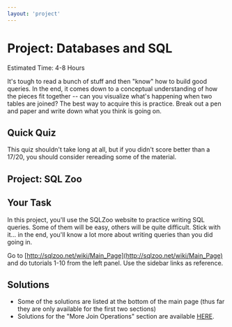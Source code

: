 ```yaml
---
layout: 'project'
---
```

# Project: Databases and SQL
Estimated Time: 4-8 Hours

It's tough to read a bunch of stuff and then "know" how to build good queries.  In the end, it comes down to a conceptual understanding of how the pieces fit together -- can you visualize what's happening when two tables are joined?  The best way to acquire this is practice.  Break out a pen and paper and write down what you think is going on.

## Quick Quiz

This quiz shouldn't take long at all, but if you didn't score better than a 17/20, you should consider rereading some of the material.

## Project: SQL Zoo

## Your Task

In this project, you'll use the SQLZoo website to practice writing SQL queries.  Some of them will be easy, others will be quite difficult.  Stick with it... in the end, you'll know a lot more about writing queries than you did going in.

Go to [http://sqlzoo.net/wiki/Main_Page](http://sqlzoo.net/wiki/Main_Page) and do tutorials 1-10 from the left panel.  Use the sidebar links as reference.

## Solutions

* Some of the solutions are listed at the bottom of the main page (thus far they are only available for the first two sections)
* Solutions for the "More Join Operations" section are available [HERE](http://www.gideondsouza.com/blog/solutions-to-sqlzoo.net-more-join-operation-questions-movie-database#.UjuLHGRgbKw).